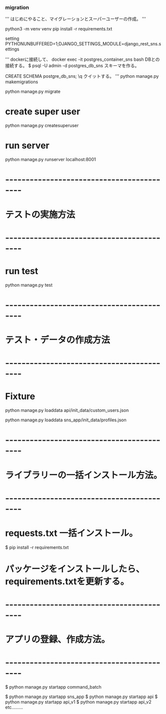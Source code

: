 ### migration
'''
はじめにやること、マイグレーションとスーパーユーザーの作成。
'''

python3 -m venv venv
pip install -r requirements.txt

setting
PYTHONUNBUFFERED=1;DJANGO_SETTINGS_MODULE=django_rest_sns.settings

'''
dockerに接続して、
docker exec -it postgres_container_sns bash
DBとの接続する。
$ psql -U admin -d postgres_db_sns
スキーマを作る。

CREATE SCHEMA postgre_db_sns;
\q クイットする。
'''
python manage.py makemigrations

python manage.py migrate

# create super user
python manage.py createsuperuser

# run server
python manage.py runserver localhost:8001

# ------------------------------------------
# テストの実施方法
# ------------------------------------------
# run test
python manage.py test

# ------------------------------------------
# テスト・データの作成方法
# ------------------------------------------
# Fixture
python manage.py loaddata api/init_data/custom_users.json

python manage.py loaddata sns_app/init_data/profiles.json

# ------------------------------------------
# ライブラリーの一括インストール方法。
# ------------------------------------------
# requests.txt 一括インストール。
$ pip install -r requirements.txt
# パッケージをインストールしたら、requirements.txtを更新する。

# ------------------------------------------
# アプリの登録、作成方法。
# ------------------------------------------
$ python manage.py startapp command_batch

$ python manage.py startapp sns_app
$ python manage.py startapp api
$ python manage.py startapp api_v1
$ python manage.py startapp api_v2 etc.........

